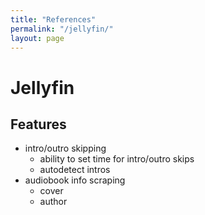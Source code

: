 ```yaml
---
title: "References"
permalink: "/jellyfin/"
layout: page
---
```


# Jellyfin

## Features
- intro/outro skipping
    - ability to set time for intro/outro skips
    - autodetect intros
- audiobook info scraping
    - cover
    - author
